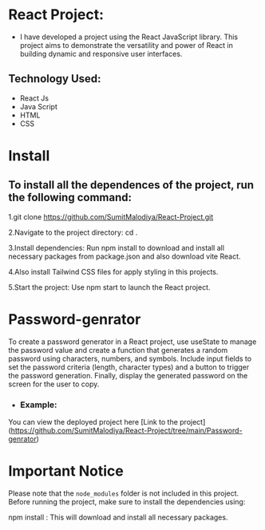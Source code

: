 # React Project:

 - I have developed a project using the React JavaScript library. This project aims to demonstrate the versatility and power of React in building dynamic and responsive user interfaces.

## Technology Used:
 - React Js
 - Java Script
 - HTML
 - CSS

# Install

## To install all the dependences of the project, run the following command:

1.git clone https://github.com/SumitMalodiya/React-Project.git

2.Navigate to the project directory: cd <project-directory>.

3.Install dependencies: Run npm install to download and install all necessary packages from package.json and also download vite React.

4.Also install Tailwind CSS files for apply styling in this projects.

5.Start the project: Use npm start to launch the React project.


# Password-genrator

To create a password generator in a React project, use useState to manage the password value and create a function that generates a random password using characters, numbers, and symbols. Include input fields to set the password criteria (length, character types) and a button to trigger the password generation. Finally, display the generated password on the screen for the user to copy.


-   ### Example:
You can view the deployed project here [Link to the project] (https://github.com/SumitMalodiya/React-Project/tree/main/Password-genrator)



# Important Notice

Please note that the `node_modules` folder is not included in this project. Before running the project, make sure to install the dependencies using:

npm install : This will download and install all necessary packages.
